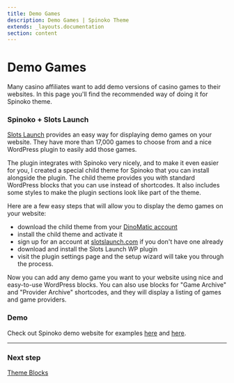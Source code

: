 ```yaml
---
title: Demo Games
description: Demo Games | Spinoko Theme
extends: _layouts.documentation
section: content
---
```


# Demo Games

Many casino affiliates want to add demo versions of casino games to their websites. In this page you'll find the recommended way of doing it for Spinoko theme.

### Spinoko + Slots Launch

[Slots Launch](https://dinomatic.com/refer/slotslaunch) provides an easy way for displaying demo games on your website. They have more than 17,000 games to choose from and a nice WordPress plugin to easily add those games.

The plugin integrates with Spinoko very nicely, and to make it even easier for you, I created a special child theme for Spinoko that you can install alongside the plugin.
The child theme provides you with standard WordPress blocks that you can use instead of shortcodes.
It also includes some styles to make the plugin sections look like part of the theme.

Here are a few easy steps that will allow you to display the demo games on your website:

- download the child theme from your [DinoMatic account](https://dinomatic.com/account)
- install the child theme and activate it
- sign up for an account at [slotslaunch.com](https://dinomatic.com/refer/slotslaunch) if you don't have one already
- download and install the Slots Launch WP plugin
- visit the plugin settings page and the setup wizard will take you through the process.

Now you can add any demo game you want to your website using nice and easy-to-use WordPress blocks.
You can also use blocks for "Game Archive" and "Provider Archive" shortcodes, and they will display a listing of games and game providers.

### Demo

Check out Spinoko demo website for examples [here](https://demos.dinomatic.com/kuala-lumpur/game/blood-suckers-ii/) and [here](https://demos.dinomatic.com/kuala-lumpur/game/blood-suckers/).

---

### Next step

[Theme Blocks](/docs/spinoko/blocks/)
